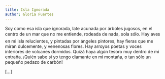 ```yaml
---
title: Isla Ignorada
author: Gloria Fuertes
---
```

Soy como esa isla que ignorada,
late acunada por árboles jugosos,
en el centro de un mar
que no me entiende,
rodeada de nada,
sola sólo.
Hay aves en mi isla relucientes,
y pintadas por ángeles pintores,
hay fieras que me miran dulcemente,
y venenosas flores.
Hay arroyos poetas
y voces interiores
de volcanes dormidos.
Quizá haya algún tesoro
muy dentro de mi entraña.
¡Quién sabe si yo tengo
diamante en mi montaña,
o tan sólo un pequeño
pedazo de carbón!

[...]

